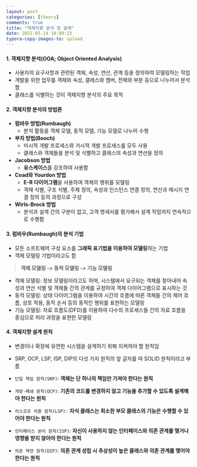 ```yaml
---
layout: post
categories: [theory]
comments: true
title: "객체지향 분석 및 설계"
date: 2021-05-14 18:09:23
typora-copy-images-to: upload
---
```


#### 1. 객체지향 분석(OOA; Object Oriented Analysis)

- 사용자의 요구사항과 관련된 객체, 속성, 연산, 관계 등을 정의하여 모델링하는 작업
- 개발을 위한 업무를 객체와 속성, 클래스와 멤버, 전체와 부분 등으로 나누어서 분석함
- 클래스를 식별하는 것이 객체지향 분석의 주요 목적

#### 2. 객체지향 분석의 방법론

- **럼바우 방법(Rumbaugh)**
  - 분석 활동을 객체 모델, 동적 모델, 기능 모델로 나누어 수행
- **부치 방법(Booch)**
  - 미시적 개발 프로세스와 거시적 개발 프로세스를 모두 사용
  - 클래스와 객체들을 분석 및 식별하고 클래스의 속성과 연산을 정의
- **Jacobson 방법** 
  - **유스케이스**를 강조하여 사용함
- **Coad와 Yourdon 방법**
  - **E-R 다이어그램**을 사용하여 객체의 행위를 모델링
  - 객체 식별, 구조 식별, 주제 정의, 속성과 인스턴스 연결 정의, 연산과 메시지 연결 정의 등의 과정으로 구성
- **Wirls-Brock 방법**
  - 분석과 설계 간의 구분이 없고, 고객 명세서를 평가해서 설계 작업까지 연속적으로 수행함 

#### 3. 럼바우(Rumbaugh)의 분석 기법

- 모든 소프트웨어 구성 요소를 **그래픽 표기법을 이용하여 모델링**하는 기법
- 객체 모델링 기법이라고도 함

> **객체 모델링 -> 동적 모델링 -> 기능 모델링**

- 객체 모델링: 정보 모델링이라고도 하며, 시스템에서 요구되는 객체를 찾아내어 속성과 연산 식별 및 객체들 간의 관계를 규정하여 객체 다이어그램으로 표시하는 것
- 동적 모델링: 상태 다이어그램을 이용하여 시간의 흐름에 따른 객체들 간의 제어 흐름, 상호 작용, 동작 순서 등의 동적인 행위를 표현하는 모델링 
- 기능 모델링: 자료 흐름도(DFD)를 이용하여 다수의 프로세스들 간의 자료 흐름을 중심으로 처리 과정을 표현한 모델링

#### 4. 객체지향 설계 원칙

- 변경이나 확장에 유연한 시스템을 설계하기 위해 지켜져야 할 원칙임

- SRP, OCP, LSP, ISP, DIP의 다섯 가지 원칙의 앞 글자를 따 SOLID 원칙이라고 부름

- `단일 책임 원칙(SRP)`: **객체는 단 하나의 책임만 가져야 한다는 원칙**

- `개방-폐쇄 원칙(OCP)`: **기존의 코드를 변경하지 않고 기능을 추가할 수 있도록 설계해야 한다는 원칙**

- `리스코프 치환 원칙(LSP):` **자식 클래스는 최소한 부모 클래스의 기능은 수행할 수 있어야 한다는 원칙**

- `인터페이스 분리 원칙(ISP)`: **자신이 사용하지 않는 인터페이스와 의존 관계를 맺거나 영향을 받지 않아야 한다는 원칙** 

- `의존 역전 원칙(DIP)`: **의존 관계 성립 시 추상성이 높은 클래스와 의존 관계를 맺어야 한다는 원칙**

  